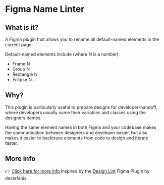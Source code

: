 # Figma Name Linter

## What is it?

A Figma plugin that allows you to rename all default-named elements in the current page.

Default-named elements include (where N is a number):

- Frame N
- Group N
- Rectangle N
- Eclipse N
  ...

## Why?

This plugin is particularly useful to prepare designs for developer-handoff, where developers usually name their variables and classes using the designers names.

Having the same element names in both Figma and your codebase makes the communication between designers and developer easier, but also makes it easier to backtrace elements from code to design and iterate faster.

## More info

👉 [Click here for more info](https://bit.ly/figma-name-linter)
Inspired by the [Design Lint](https://github.com/destefanis/design-lint) Figma Plugin by destefanis.
